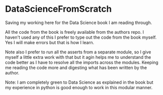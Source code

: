 # DataScienceFromScratch
Saving my working here for the Data Science book I am reading through.

All the code from the book is freely available from the authors repo.
I haven't used any of this I prefer to type out the code from the book myself.
Yes I will make errors but that is how I learn.

Note also I prefer to run all the asserts from a separate module, so I give myself a little extra work with that
but it agin helps me to understand the code better as I have to resolve all the imports across the modules.
Keeping me reading the code more and digesting what has been written by the author.

Note: I am completely green to Data Science as explained in the book but my experience in python is good enough
to work in this modular manner.
